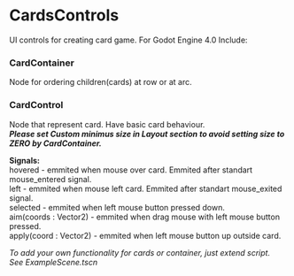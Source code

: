 # CardsControls
 
UI controls for creating card game. For Godot Engine 4.0
Include:

### CardContainer
Node for ordering children(cards) at row or at arc.

### CardControl
Node that represent card. Have basic card behaviour.  
***Please set Custom minimus size in Layout section to avoid setting size to ZERO by CardContainer.***

**Signals:**  
hovered - emmited when mouse over card. Emmited after standart mouse_entered signal.  
left - emmited when mouse left card.  Emmited after standart mouse_exited signal.  
selected - emmited when left mouse button pressed down.  
aim(coords : Vector2) - emmited when drag mouse with left mouse button pressed.  
apply(coord : Vector2) - emmited when left mouse button up outside card.  

_To add your own functionality for cards or container, just extend script.  
See ExampleScene.tscn_
